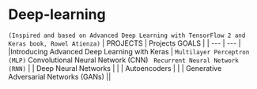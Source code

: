 # Deep-learning
`(Inspired and based on Advanced Deep Learning with TensorFlow 2 and Keras book, Rowel Atienza)`
| PROJECTS | Projects GOALS |
| --- | --- |
|Introducing Advanced Deep Learning with Keras | `Multilayer Perceptron (MLP)` Convolutional Neural Network (CNN) ` Recurrent Neural Network (RNN)` |
| Deep Neural Networks | |
| Autoencoders | |
| Generative Adversarial Networks (GANs) ||
